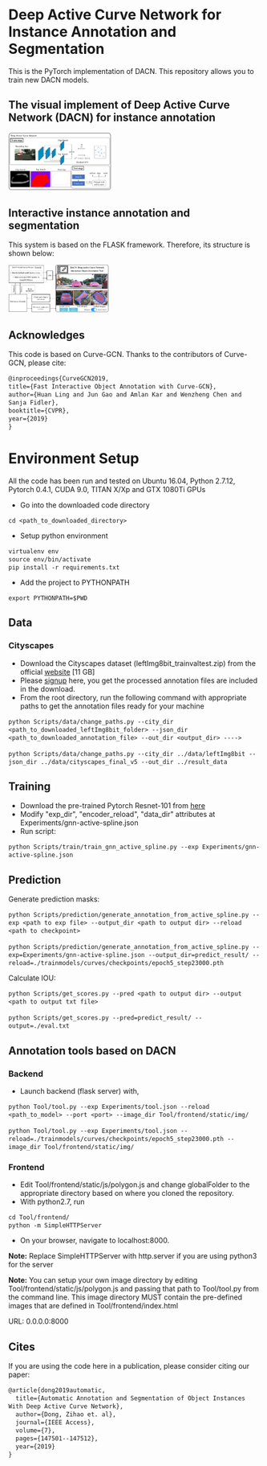 # Deep Active Curve Network for Instance Annotation and Segmentation

This is the PyTorch implementation of DACN. This repository allows you to train new DACN models.   


## The visual implement of Deep Active Curve Network (DACN) for instance annotation

<img src="DACN_arch.png" style="zoom:20%">

## Interactive instance annotation and segmentation

This system is based on the FLASK framework. Therefore, its structure is shown below:

<img src="InterSystem_arch.png" style="zoom:20%">


## Acknowledges

This code is based on Curve-GCN. Thanks to the contributors of Curve-GCN, please cite:

    @inproceedings{CurveGCN2019,
    title={Fast Interactive Object Annotation with Curve-GCN},
    author={Huan Ling and Jun Gao and Amlan Kar and Wenzheng Chen and Sanja Fidler},
    booktitle={CVPR},
    year={2019}
    }


# Environment Setup
All the code has been run and tested on Ubuntu 16.04, Python 2.7.12, Pytorch 0.4.1, CUDA 9.0, TITAN X/Xp and GTX 1080Ti GPUs

- Go into the downloaded code directory
```
cd <path_to_downloaded_directory>
```
- Setup python environment
```
virtualenv env
source env/bin/activate
pip install -r requirements.txt
```
- Add the project to PYTHONPATH
```
export PYTHONPATH=$PWD
```

## Data

### Cityscapes
- Download the Cityscapes dataset (leftImg8bit\_trainvaltest.zip) from the official [website](https://www.cityscapes-dataset.com/downloads/) [11 GB]
- Please [signup](http://www.cs.toronto.edu/annotation/curvegcn/code_signup/) here, you get the processed annotation files are included in the download.
- From the root directory, run the following command with appropriate paths to get the annotation files ready for your machine
```
python Scripts/data/change_paths.py --city_dir <path_to_downloaded_leftImg8bit_folder> --json_dir <path_to_downloaded_annotation_file> --out_dir <output_dir> ---->

python Scripts/data/change_paths.py --city_dir ../data/leftImg8bit --json_dir ../data/cityscapes_final_v5 --out_dir ../result_data
```

## Training

- Download the pre-trained Pytorch Resnet-101 from [here](https://download.pytorch.org/models/resnet101-5d3b4d8f.pth)
- Modify "exp\_dir", "encoder\_reload", "data\_dir" attributes at Experiments/gnn-active-spline.json
- Run script:
```
python Scripts/train/train_gnn_active_spline.py --exp Experiments/gnn-active-spline.json
```

## Prediction
Generate prediction masks:  
```
python Scripts/prediction/generate_annotation_from_active_spline.py --exp <path to exp file> --output_dir <path to output dir> --reload <path to checkpoint> 

python Scripts/prediction/generate_annotation_from_active_spline.py --exp=Experiments/gnn-active-spline.json --output_dir=predict_result/ --reload=./trainmodels/curves/checkpoints/epoch5_step23000.pth
```

Calculate IOU:  
```
python Scripts/get_scores.py --pred <path to output dir> --output  <path to output txt file>

python Scripts/get_scores.py --pred=predict_result/ --output=./eval.txt
```

## Annotation tools based on DACN 

### Backend
- Launch backend (flask server) with,
```
python Tool/tool.py --exp Experiments/tool.json --reload <path_to_model> --port <port> --image_dir Tool/frontend/static/img/

python Tool/tool.py --exp Experiments/tool.json --reload=./trainmodels/curves/checkpoints/epoch5_step23000.pth --image_dir Tool/frontend/static/img/
```

### Frontend
- Edit Tool/frontend/static/js/polygon.js and change globalFolder to the appropriate
directory based on where you cloned the repository.
- With python2.7, run
```
cd Tool/frontend/
python -m SimpleHTTPServer
```
- On your browser, navigate to localhost:8000. 

**Note:** Replace SimpleHTTPServer with http.server if you are using python3 for the server

**Note:** You can setup your own image directory by editing Tool/frontend/static/js/polygon.js and passing that path to Tool/tool.py
from the command line. This image directory MUST contain the pre-defined images that are defined in Tool/frontend/index.html

URL: 0.0.0.0:8000


## Cites

If you are using the code here in a publication, please consider citing our paper:

    @article{dong2019automatic,
      title={Automatic Annotation and Segmentation of Object Instances With Deep Active Curve Network},
      author={Dong, Zihao et. al},
      journal={IEEE Access},
      volume={7},
      pages={147501--147512},
      year={2019}
    }
